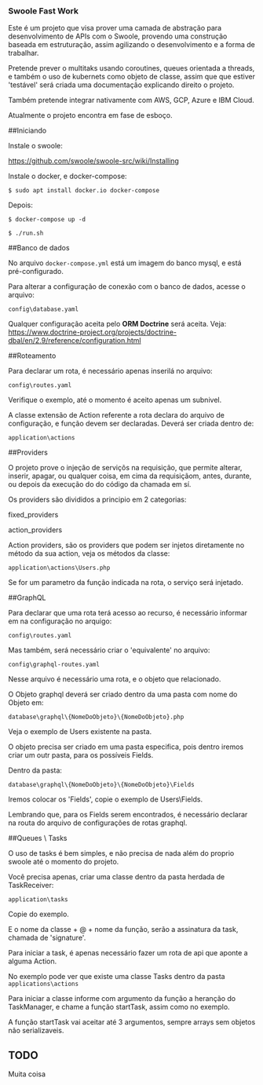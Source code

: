 ### Swoole Fast Work 

Este é um projeto que visa prover uma camada de abstração para desenvolvimento de APIs com o Swoole, provendo uma construção baseada em estruturação, assim agilizando o desenvolvimento e a forma de trabalhar.

Pretende prever o multitaks usando coroutines, queues orientada a threads, e também o uso de kubernets como objeto de classe, assim que que estiver 'testável' será criada uma documentação explicando direito o projeto. 

Também pretende integrar nativamente com AWS, GCP, Azure e IBM Cloud.

Atualmente o projeto encontra em fase de esboço.

##Iniciando

Instale o swoole:

https://github.com/swoole/swoole-src/wiki/Installing

Instale o docker, e docker-compose:

   `$ sudo apt install docker.io docker-compose`

Depois: 

   `$ docker-compose up -d`

   `$ ./run.sh`

##Banco de dados

No arquivo `docker-compose.yml` está um imagem do banco mysql, e está pré-configurado.

Para alterar a configuração de conexão com o banco de dados, acesse o arquivo:

   `config\database.yaml`
  
Qualquer configuração aceita pelo **ORM Doctrine** será aceita.
Veja: 
https://www.doctrine-project.org/projects/doctrine-dbal/en/2.9/reference/configuration.html

##Roteamento

Para declarar um rota, é necessário apenas inserilá no arquivo:

  `config\routes.yaml`
  
Verifique o exemplo, até o momento é aceito apenas um subnivel.

A classe extensão de Action referente a rota declara do arquivo de configuração, e função devem ser declaradas.
Deverá ser criada dentro de:

  `application\actions`
  
##Providers

O projeto prove o injeção de serviçõs na requisição, que permite alterar, inserir, apagar, ou qualquer coisa, em cima da requisiçãom, antes, durante, ou depois da execução do do código da chamada em sí.

Os providers são divididos a principio em 2 categorias:

fixed_providers

action_providers

Action providers, são os providers que podem ser injetos diretamente no método da sua action, veja os métodos da classe:

  `application\actions\Users.php`
  
Se for um parametro da função indicada na rota, o serviço será injetado.

##GraphQL

Para declarar que uma rota terá acesso ao recurso, é necessário informar em na configuração no arquigo:
  
  `config\routes.yaml` 
  
Mas também, será necessário criar o 'equivalente' no arquivo:

  `config\graphql-routes.yaml`

Nesse arquivo é necessário uma rota, e o objeto que relacionado.

O Objeto graphql deverá ser criado dentro da uma pasta com nome do Objeto em:

  `database\graphql\{NomeDoObjeto}\{NomeDoObjeto}.php`  

Veja o exemplo de Users existente na pasta.

O objeto precisa ser criado em uma pasta especifica, pois dentro  iremos criar um outr pasta, para os possíveis Fields.

Dentro da pasta:


  `database\graphql\{NomeDoObjeto}\{NomeDoObjeto}\Fields`
  
 Iremos colocar os 'Fields', copie o exemplo de Users\Fields.


Lembrando que, para os Fields serem encontrados, é necessário declarar na routa do arquivo de configurações de rotas graphql.

##Queues \ Tasks

O uso de tasks é bem simples, e não precisa de nada além do proprio swoole até o momento do projeto. 

Você precisa apenas, criar uma classe dentro da pasta herdada de TaskReceiver:

  `application\tasks`
  
Copie do exemplo.

E o nome da classe + @ + nome da função, serão a assinatura da task, chamada de 'signature'.

Para iniciar a task, é apenas necessário fazer um rota de api que aponte a alguma Action.

No exemplo pode ver que existe uma classe Tasks dentro da pasta `applications\actions`

Para iniciar a classe informe com argumento da função a heranção do TaskManager, e chame a função startTask, assim como no exemplo.

A função startTask vai aceitar até 3 argumentos, sempre arrays sem objetos não serializaveis. 

## TODO

Muita coisa






